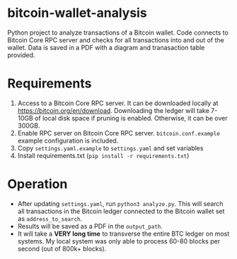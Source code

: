 # bitcoin-wallet-analysis
Python project to analyze transactions of a Bitcoin wallet. Code connects to Bitcoin Core RPC server and checks for all transactions into and out of the wallet. Data is saved in a PDF with a diagram and tranasaction table provided.

# Requirements
1) Access to a Bitcoin Core RPC server. It can be downloaded locally at https://bitcoin.org/en/download. Downloading the ledger will take 7-10GB of local disk space if pruning is enabled. Otherwise, it can be over 300GB.
2) Enable RPC server on Bitcoin Core RPC server. `bitcoin.conf.example` example configuration is included.
3) Copy `settings.yaml.example` to `settings.yaml` and set variables
4) Install requirements.txt (`pip install -r requirements.txt`)

# Operation
- After updating `settings.yaml`, run `python3 analyze.py`. This will search all transactions in the Bitcoin ledger connected to the Bitcoin wallet set as `address_to_search`.
- Results will be saved as a PDF in the `output_path`.
- It will take a **VERY long time** to transverse the entire BTC ledger on most systems. My local system was only able to process 60-80 blocks per second (out of 800k+ blocks).

